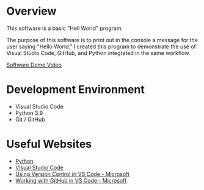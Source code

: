 # Overview

This software is a basic "Hell World" program.

The purpose of this software is to print out in the console a message for the user saying "Hello World." I created this program to demonstrate the use of Visual Studio Code, GitHub, and Python integrated in the same workflow. 

[Software Demo Video](https://youtu.be/DS8kjPQvZZg)

# Development Environment

* Visual Studio Code
* Python 3.9
* Git / GitHub

# Useful Websites

* [Python](https://www.python.org/)
* [Visual Studio Code](https://code.visualstudio.com/)
* [Using Version Control in VS Code - Microsoft](https://code.visualstudio.com/docs/editor/versioncontrol)
* [Working with GitHub in VS Code - Microsoft](https://code.visualstudio.com/docs/editor/github)